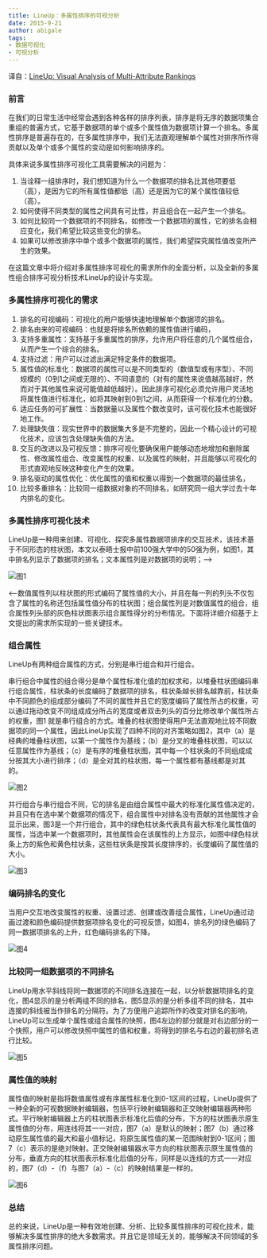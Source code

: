 ```yaml
---
title: LineUp：多属性排序的可视分析
date: 2015-9-21
author: abigale
tags:
- 数据可视化
- 可视分析
---
```


译自：[LineUp: Visual Analysis of Multi-Attribute Rankings](http://www.jku.at/cg/content/e152197/e212741/2013_InfoVis_Gratzl_LineUp.pdf)


### 前言

在我们的日常生活中经常会遇到各种各样的排序列表，排序是将无序的数据项集合重组的普遍方式，它基于数据项的单个或多个属性值为数据项计算一个排名。多属性排序是普遍存在的，在多属性排序中，我们无法直观理解单个属性对排序所作得贡献以及单个或多个属性的变动是如何影响排序的。

具体来说多属性排序可视化工具需要解决的问题为：

1. 当诠释一组排序时，我们想知道为什么一个数据项的排名比其他项要低（高），是因为它的所有属性值都低（高）还是因为它的某个属性值较低（高）。
2. 如何使得不同类型的属性之间具有可比性，并且组合在一起产生一个排名。
3. 如何比较同一个数据项的不同排名，如修改一个数据项的属性，它的排名会相应变化，我们希望比较这些变化的排名。
4. 如果可以修改排序中单个或多个数据项的属性，我们希望探究属性值改变所产生的效果。

在这篇文章中将介绍对多属性排序可视化的需求所作的全面分析，以及全新的多属性组合排序可视分析技术LineUp的设计与实现。

<!-- more -->

### 多属性排序可视化的需求

1. 排名的可视编码：可视化的用户能够快速地理解单个数据项的排名。
2. 排名由来的可视编码：也就是将排名所依赖的属性值进行编码，
3. 支持多重属性：支持基于多重属性的排序，允许用户将任意的几个属性组合，从而产生一个综合的排名。
4. 支持过滤：用户可以过滤出满足特定条件的数据项。
5. 属性值的标准化：数据项的属性可以是不同类型的（数值型或有序型）、不同规模的（0到1之间或无限的）、不同语意的（对有的属性来说值越高越好，然而对于其他属性来说可能值越低越好）。因此排序可视化必须允许用户灵活地将属性值进行标准化，如将其映射到0到1之间，从而获得一个标准化的分数。
6. 适应任务的可扩展性：当数据量以及属性个数改变时，该可视化技术也能很好地工作。
7. 处理缺失值：现实世界中的数据集大多是不完整的，因此一个精心设计的可视化技术，应该包含处理缺失值的方法。
8. 交互的改进以及可视反馈：排序可视化要确保用户能够动态地增加和删除属性、修改属性组合、改变属性的权重、以及属性的映射，并且能够以可视化的形式直观地反映这种变化产生的效果。
9. 排名驱动的属性优化：优化属性的值和权重以得到一个数据项的最佳排名，
10. 比较多重排名：比较同一组数据对象的不同排名，如研究同一组大学过去十年内排名的变化。


### 多属性排序可视化技术

LineUp是一种用来创建、可视化、探究多属性数据项排序的交互技术，该技术基于不同形态的柱状图，本文以泰晤士报中前100强大学中的50强为例，如图1，其中排名列显示了数据项的排名；文本属性列是对数据项的说明；-->
 
![图1](img/1.png)

<--数值属性列以柱状图的形式编码了属性值的大小，并且在每一列的列头不仅包含了属性的名称还包括属性值分布的柱状图；组合属性列是对数值属性的组合，组合属性列头部的灰色柱状图表示组合属性得分的分布情况。下面将详细介绍基于上文提出的需求所实现的一些关键技术。


### 组合属性

LineUp有两种组合属性的方式，分别是串行组合和并行组合。

串行组合中属性的组合得分是单个属性标准化值的加权求和，以堆叠柱状图编码串行组合属性，柱状条的长度编码了数据项的排名，柱状条越长排名越靠前，柱状条中不同颜色的组成部分编码了不同的属性并且它的宽度编码了属性所占的权重，可以通过拖动改变不同组成成分所占的宽度或者双击列头的百分比修改单个属性所占的权重，图1 就是串行组合的方式。堆叠的柱状图使得用户无法直观地比较不同数据项的同一个属性，因此LineUp实现了四种不同的对齐策略如图2，其中（a）是经典的堆叠柱状图，以第一个属性作为基线；（b）是分叉的堆叠柱状图，可以以任意属性作为基线；（c）是有序的堆叠柱状图，其中每一个柱状条的不同组成成分按其大小进行排序；（d）是全对其的柱状图，每一个属性都有基线都是对其的。
 
![图2](img/2.png)

并行组合与串行组合不同，它的排名是由组合属性中最大的标准化属性值决定的，并且只有在选中某个数据项的情况下，组合属性中对排名没有贡献的其他属性才会显示出来，图3是一个并行组合，其中的绿色柱状条代表具有最大标准化属性值的属性，当选中某一个数据项时，其他属性会在该属性的上方显示，如图中绿色柱状条上方的紫色和黄色柱状条，这些柱状条是按其长度排序的，长度编码了属性值的大小。
 
![图3](img/3.png)

### 编码排名的变化

当用户交互地改变属性的权重、设置过滤、创建或改善组合属性，LineUp通过动画过渡和颜色编码提供数据项排名变化的可视反馈，如图4，排名列的绿色编码了同一数据项排名的上升，红色编码排名的下降。
 
![图4](img/4.png)

### 比较同一组数据项的不同排名

LineUp用水平斜线将同一数据项的不同排名连接在一起，以分析数据项排名的变化，图4显示的是分析两组不同的排名，图5显示的是分析多组不同的排名，其中连接的斜线被当作排名的分隔符。为了方便用户追踪所作的改变对排名的影响，LineUp可以生成单个属性或组合属性的快照，图4左边的部分就是对右边部分的一个快照，用户可以修改快照中属性的值和权重，将得到的排名与右边的最初排名进行比较。
 
![图5](img/5.png)

### 属性值的映射

属性值的映射是指将数值属性或有序属性标准化到0-1区间的过程，LineUp提供了一种全新的可视数据映射编辑器，包括平行映射编辑器和正交映射编辑器两种形式。平行映射编辑器上方的柱状图表示标准化后值的分布，下方的柱状图表示原生属性值的分布，用连线将其一一对应，图7（a）是默认的映射；图7（b）通过移动原生属性值的最大和最小值标记，将原生属性值的某一范围映射到0-1区间；图7（c）表示的是绝对映射。正交映射编辑器水平方向的柱状图表示原生属性值的分布，垂直方向的柱状图表示标准化后值的分布，同样是以连线的方式一一对应的，图7（d）-（f）与图7（a）-（c）的映射结果是一样的。
 
![图6](img/6.png)

### 总结

总的来说，LineUp是一种有效地创建、分析、比较多属性排序的可视化技术，能够解决多属性排序的绝大多数需求。并且它是领域无关的，能够解决不同领域的多属性排序问题。
